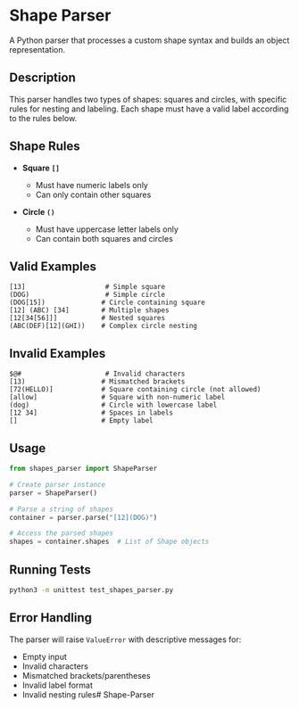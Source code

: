 # Shape Parser

A Python parser that processes a custom shape syntax and builds an object representation.

## Description

This parser handles two types of shapes: squares and circles, with specific rules for nesting and labeling. Each shape must have a valid label according to the rules below.

## Shape Rules

* **Square `[]`**
  * Must have numeric labels only
  * Can only contain other squares

* **Circle `()`**
  * Must have uppercase letter labels only
  * Can contain both squares and circles

## Valid Examples
```
[13]                    # Simple square
(DOG)                   # Simple circle
(DOG[15])              # Circle containing square
[12] (ABC) [34]        # Multiple shapes
[12[34[56]]]           # Nested squares
(ABC(DEF)[12](GHI))    # Complex circle nesting
```

## Invalid Examples
```
$@#                     # Invalid characters
[13)                   # Mismatched brackets
[72(HELLO)]            # Square containing circle (not allowed)
[allow]                # Square with non-numeric label
(dog)                  # Circle with lowercase label
[12 34]                # Spaces in labels
[]                     # Empty label
```

## Usage

```python
from shapes_parser import ShapeParser

# Create parser instance
parser = ShapeParser()

# Parse a string of shapes
container = parser.parse("[12](DOG)")

# Access the parsed shapes
shapes = container.shapes  # List of Shape objects
```

## Running Tests

```bash
python3 -m unittest test_shapes_parser.py
```

## Error Handling

The parser will raise `ValueError` with descriptive messages for:
* Empty input
* Invalid characters
* Mismatched brackets/parentheses
* Invalid label format
* Invalid nesting rules# Shape-Parser

